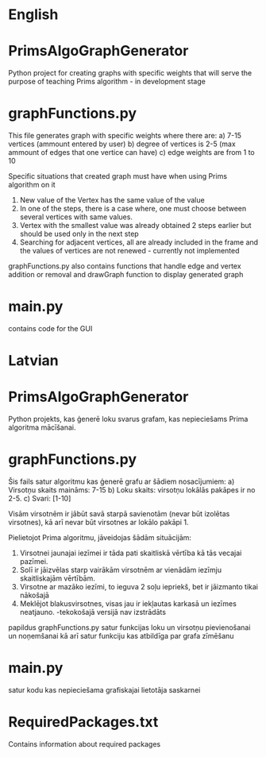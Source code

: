 # English
# PrimsAlgoGraphGenerator
Python project for creating graphs with specific weights that will serve the purpose of teaching Prims algorithm - in development stage
# graphFunctions.py 
This file generates graph with specific weights where there are:
a) 7-15 vertices (ammount entered by user)
b) degree of vertices is 2-5 (max ammount of edges that one vertice can have)
c) edge weights are from 1 to 10

Specific situations that created graph must have when using Prims algorithm on it
1. New value of the Vertex has the same value of the value
2. In one of the steps, there is a case where, one must choose between several vertices with same values.
3. Vertex with the smallest value was already obtained 2 steps earlier but should be used only in the next step
4. Searching for adjacent vertices, all are already included in the frame and the values of vertices are not renewed - currently not implemented

graphFunctions.py also contains functions that handle edge and vertex addition or removal and drawGraph function to display generated graph
# main.py
contains code for the GUI

# Latvian
# PrimsAlgoGraphGenerator
Python projekts, kas ģenerē loku svarus grafam, kas nepieciešams Prima algoritma mācīšanai.
# graphFunctions.py 
Šis fails satur algoritmu kas ģenerē grafu ar šādiem nosacījumiem:
a) Virsotņu skaits maināms: 7-15
b) Loku skaits: virsotņu lokālās pakāpes ir no 2-5.
c) Svari: [1-10]

Visām virsotnēm ir jābūt savā starpā savienotām (nevar būt izolētas virsotnes), kā arī nevar būt virsotnes ar lokālo pakāpi 1.

Pielietojot Prima algoritmu, jāveidojas šādām situācijām:
1. Virsotnei jaunajai iezīmei ir tāda pati skaitliskā vērtība kā tās vecajai pazīmei.
2. Solī ir jāizvēlas starp vairākām virsotnēm ar vienādām iezīmju skaitliskajām vērtībām.
3. Virsotne ar mazāko iezīmi, to ieguva 2 soļu iepriekš, bet ir jāizmanto tikai nākošajā
4. Meklējot blakusvirsotnes, visas jau ir iekļautas karkasā un iezīmes neatjauno. -tekokošajā versijā nav izstrādāts

papildus graphFunctions.py satur funkcijas loku un virsotņu pievienošanai un noņemšanai kā arī satur funkciju kas atbildīga par grafa zīmēšanu
# main.py
satur kodu kas nepieciešama grafiskajai lietotāja saskarnei
# RequiredPackages.txt
Contains information about required packages